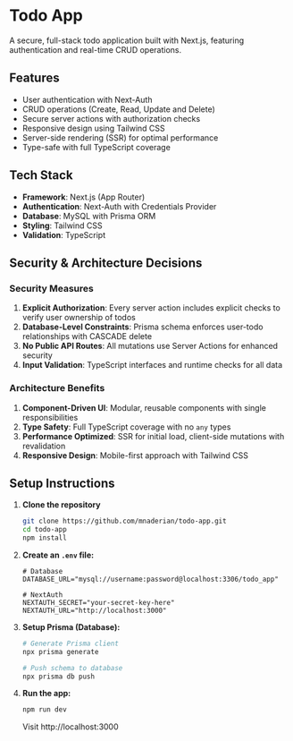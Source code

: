 # Todo App

A secure, full-stack todo application built with Next.js, featuring authentication and real-time CRUD operations.

## Features

- User authentication with Next-Auth
- CRUD operations (Create, Read, Update and Delete)
- Secure server actions with authorization checks
- Responsive design using Tailwind CSS
- Server-side rendering (SSR) for optimal performance
- Type-safe with full TypeScript coverage

## Tech Stack

- **Framework**: Next.js (App Router)
- **Authentication**: Next-Auth with Credentials Provider
- **Database**: MySQL with Prisma ORM
- **Styling**: Tailwind CSS
- **Validation**: TypeScript

## Security & Architecture Decisions

### Security Measures

1. **Explicit Authorization**: Every server action includes explicit checks to verify user ownership of todos
2. **Database-Level Constraints**: Prisma schema enforces user-todo relationships with CASCADE delete
3. **No Public API Routes**: All mutations use Server Actions for enhanced security
4. **Input Validation**: TypeScript interfaces and runtime checks for all data

### Architecture Benefits

1. **Component-Driven UI**: Modular, reusable components with single responsibilities
2. **Type Safety**: Full TypeScript coverage with no `any` types
3. **Performance Optimized**: SSR for initial load, client-side mutations with revalidation
4. **Responsive Design**: Mobile-first approach with Tailwind CSS

## Setup Instructions

1. **Clone the repository**

   ```bash
   git clone https://github.com/mnaderian/todo-app.git
   cd todo-app
   npm install
   ```
2. **Create an `.env` file:**

   ```env
   # Database
   DATABASE_URL="mysql://username:password@localhost:3306/todo_app"

   # NextAuth
   NEXTAUTH_SECRET="your-secret-key-here"
   NEXTAUTH_URL="http://localhost:3000"
   ```
3. **Setup Prisma (Database):**

   ```bash
   # Generate Prisma client
   npx prisma generate

   # Push schema to database
   npx prisma db push
   ```
4. **Run the app:**

   ```bash
   npm run dev
   ```
   Visit http://localhost:3000
